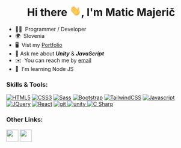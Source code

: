 <h1 align="center">Hi there <img src="https://raw.githubusercontent.com/ABSphreak/ABSphreak/master/gifs/Hi.gif" width="30">, I'm Matic Majerič</h1>

- 👨‍💻  Programmer / Developer
- 🌍  Slovenia
- 🖥️  Vist my [Portfolio](https://portfolio-matic031.vercel.app/)
- 💬 Ask me about **_Unity_** & **_JavaScript_**
- ✉️  You can reach me by [email](mailto:majericmatic@gmail.com)
- 🧠  I'm learning Node JS

<h3 align="left">Skills & Tools:</h3>
<p align="left"> 
<a href="https://developer.mozilla.org/en-US/docs/Glossary/HTML5" target="_blank" rel="noreferrer"><img src="https://raw.githubusercontent.com/danielcranney/readme-generator/main/public/icons/skills/html5-colored.svg" width="36" height="36" alt="HTML5" /></a>
<a href="https://www.w3.org/TR/CSS/#css" target="_blank" rel="noreferrer"><img src="https://raw.githubusercontent.com/danielcranney/readme-generator/main/public/icons/skills/css3-colored.svg" width="36" height="36" alt="CSS3" /></a>
<a href="https://sass-lang.com/" target="_blank" rel="noreferrer"><img src="https://raw.githubusercontent.com/danielcranney/readme-generator/main/public/icons/skills/sass-colored.svg" width="36" height="36" alt="Sass" /></a>
<a href="https://getbootstrap.com/" target="_blank" rel="noreferrer"><img src="https://raw.githubusercontent.com/danielcranney/readme-generator/main/public/icons/skills/bootstrap-colored.svg" width="36" height="36" alt="Bootstrap" /></a>
<a href="https://tailwindcss.com/" target="_blank" rel="noreferrer"><img src="https://raw.githubusercontent.com/danielcranney/readme-generator/main/public/icons/skills/tailwindcss-colored.svg" width="36" height="36" alt="TailwindCSS" /></a>
<a href="https://developer.mozilla.org/en-US/docs/Web/JavaScript" target="_blank" rel="noreferrer"><img src="https://raw.githubusercontent.com/danielcranney/readme-generator/main/public/icons/skills/javascript-colored.svg" width="36" height="36" alt="Javascript" /></a>
<a href="https://jquery.com/" target="_blank" rel="noreferrer"><img src="https://raw.githubusercontent.com/danielcranney/readme-generator/main/public/icons/skills/jquery-colored.svg" width="36" height="36" alt="JQuery" /></a>
<a href="https://reactjs.org/" target="_blank" rel="noreferrer"><img src="https://raw.githubusercontent.com/danielcranney/readme-generator/main/public/icons/skills/react-colored.svg" width="36" height="36" alt="React" /></a>
<a href="https://git-scm.com/" target="_blank" rel="noreferrer"> <img src="https://www.vectorlogo.zone/logos/git-scm/git-scm-icon.svg" alt="git" width="40" height="40"/> </a>
<a href="https://unity.com/" target="_blank" rel="noreferrer"> <img src="https://img.icons8.com/ios-filled/50/000000/unity.png" alt="unity" width="36" height="36"/> </a>
<a href="https://learn.microsoft.com/en-us/dotnet/csharp/tour-of-csharp/" target="_blank" rel="noreferrer"> <img src="https://img.icons8.com/color/96/null/c-sharp-logo.png" alt="C Sharp" width="36" height="36"/> </a>

</p>

<h3 align="left">Other Links:</h3>
<p align="left"> 
<a href="https://www.linkedin.com/in/matic-majeri%C4%8D-443852272/" target="_blank" rel="noreferrer"><img src="https://raw.githubusercontent.com/danielcranney/readme-generator/main/public/icons/socials/linkedin.svg" width="32" height="32" /></a>
<a href="https://discord.com/users/matic031" target="_blank" rel="noreferrer"><img src="https://raw.githubusercontent.com/danielcranney/readme-generator/main/public/icons/socials/discord.svg" width="32" height="32" /></a>
</p>

